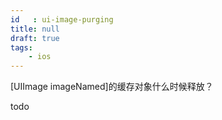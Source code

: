 ```yaml
---
id   : ui-image-purging
title: null
draft: true
tags: 
    - ios
---
```


<!--front-->
[UIImage imageNamed]的缓存对象什么时候释放？

<!--back-->
todo
